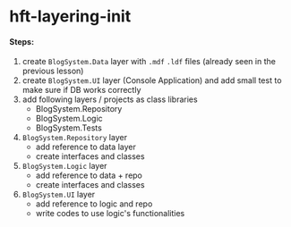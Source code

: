# hft-layering-init

#### Steps:

1. create `BlogSystem.Data` layer with `.mdf` `.ldf` files (already seen in the previous lesson)
1. create `BlogSystem.UI` layer (Console Application) and add small test to make sure if DB works correctly
1. add following layers / projects as class libraries
    - BlogSystem.Repository
    - BlogSystem.Logic
    - BlogSystem.Tests
1. `BlogSystem.Repository` layer
    - add reference to data layer
    - create interfaces and classes
1. `BlogSystem.Logic` layer
    - add reference to data + repo
    - create interfaces and classes
1. `BlogSystem.UI` layer
    - add reference to logic and repo
    - write codes to use logic's functionalities
